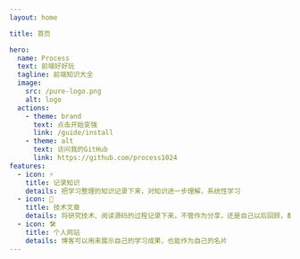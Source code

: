 ```yaml
---
layout: home

title: 首页

hero:
  name: Process
  text: 前端好好玩
  tagline: 前端知识大全
  image:
    src: /pure-logo.png
    alt: logo
  actions:
    - theme: brand
      text: 点击开始变强
      link: /guide/install
    - theme: alt
      text: 访问我的GitHub
      link: https://github.com/process1024
features:
  - icon: ⚡️
    title: 记录知识
    details: 把学习整理的知识记录下来，对知识进一步理解，系统性学习
  - icon: 🖖
    title: 技术文章
    details: 将研究技术、阅读源码的过程记录下来，不管作为分享，还是自己以后回顾，都是一种很不错的方式
  - icon: 🛠️
    title: 个人网站
    details: 博客可以用来展示自己的学习成果，也能作为自己的名片
---
```

